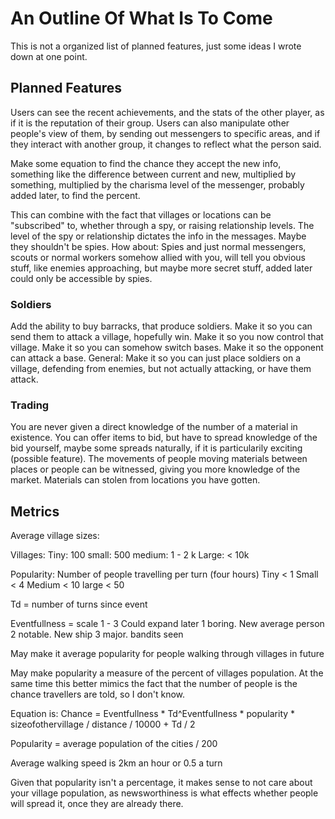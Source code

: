 # An Outline Of What Is To Come

This is not a organized list of planned features, just some ideas I wrote down at one point.

## Planned Features

Users can see the recent achievements, and the stats of the other player, as if it is the reputation of their group. Users can also manipulate other people's view of them, by sending out messengers to specific areas, and if they interact with another group, it changes to reflect what the person said.

Make some equation to find the chance they accept the new info, something like the difference between current and new, multiplied by something, multiplied by the charisma level of the messenger, probably added later, to find the percent.

This can combine with the fact that villages or locations can be "subscribed" to, whether through a spy, or raising relationship levels. The level of the spy or relationship dictates the info in the messages.
Maybe they shouldn't be spies. How about:
Spies and just normal messengers, scouts or normal workers somehow allied with you, will tell you obvious stuff, like enemies approaching, but maybe more secret stuff, added later could only be accessible by spies.

### Soldiers
Add the ability to buy barracks, that produce soldiers. Make it so you can send them to attack a village, hopefully win. Make it so you now control that village. Make it so you can somehow switch bases. Make it so the opponent can attack a base.
General:
Make it so you can just place soldiers on a village, defending from enemies, but not actually attacking, or have them attack.

### Trading
You are never given a direct knowledge of the number of a material in existence.
You can offer items to bid, but have to spread knowledge of the bid yourself, maybe some spreads naturally, if it is particularily exciting (possible feature).
The movements of people moving materials between places or people can be witnessed, giving you more knowledge of the market.
Materials can stolen from locations you have gotten.

## Metrics

Average village sizes:

Villages:
Tiny: 100
small: 500
medium: 1 - 2 k
Large: < 10k

Popularity:
Number of people travelling per turn (four hours)
Tiny < 1
Small < 4
Medium < 10
large < 50

Td = number of turns since event

Eventfullness = scale
1 - 3
Could expand later
1 boring. New average person
2 notable. New ship
3 major. bandits seen

May make it average popularity for people walking through villages in future

May make popularity a measure of the percent of villages population. At the same time this better mimics the fact that the number of people is the chance travellers are told, so I don't know.

Equation is:
Chance = Eventfullness * Td^Eventfullness * popularity * sizeofothervillage / distance / 10000 + Td / 2

Popularity = average population of the cities / 200

Average walking speed is 2km an hour or 0.5 a turn

Given that popularity isn't a percentage, it makes sense to not care about your village population, as newsworthiness is what effects whether people will spread it, once they are already there.
